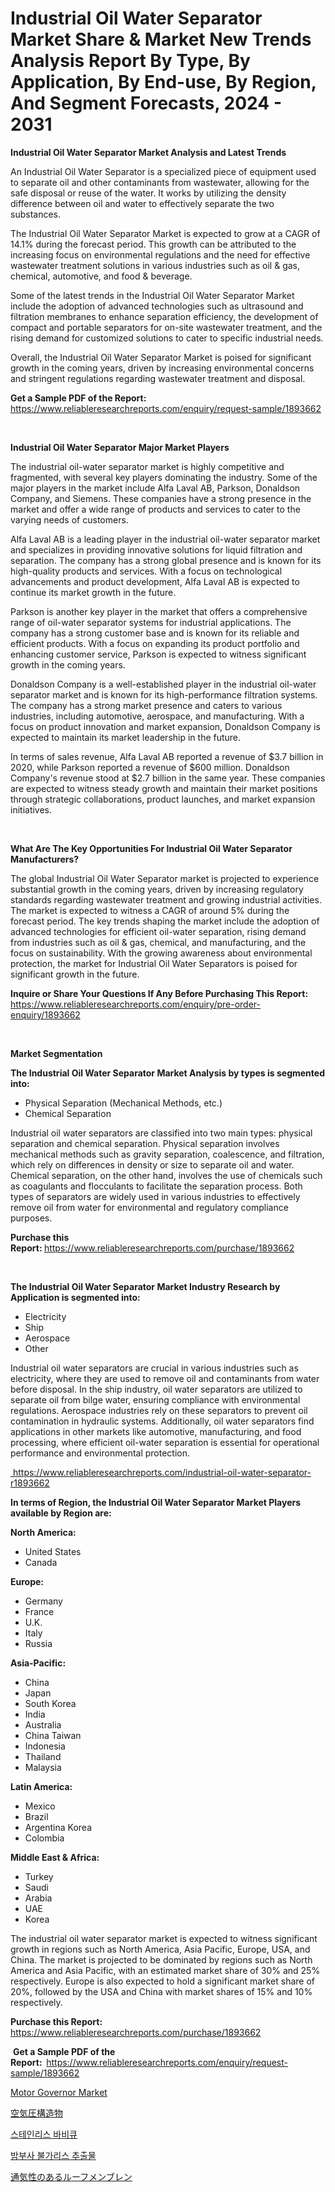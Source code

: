 <p><h1>Industrial Oil Water Separator Market Share & Market New Trends Analysis Report By Type, By Application, By End-use, By Region, And Segment Forecasts, 2024 - 2031</h1></p><p><strong>Industrial Oil Water Separator Market Analysis and Latest Trends</strong></p>
<p><p>An Industrial Oil Water Separator is a specialized piece of equipment used to separate oil and other contaminants from wastewater, allowing for the safe disposal or reuse of the water. It works by utilizing the density difference between oil and water to effectively separate the two substances.</p><p>The Industrial Oil Water Separator Market is expected to grow at a CAGR of 14.1% during the forecast period. This growth can be attributed to the increasing focus on environmental regulations and the need for effective wastewater treatment solutions in various industries such as oil & gas, chemical, automotive, and food & beverage.</p><p>Some of the latest trends in the Industrial Oil Water Separator Market include the adoption of advanced technologies such as ultrasound and filtration membranes to enhance separation efficiency, the development of compact and portable separators for on-site wastewater treatment, and the rising demand for customized solutions to cater to specific industrial needs.</p><p>Overall, the Industrial Oil Water Separator Market is poised for significant growth in the coming years, driven by increasing environmental concerns and stringent regulations regarding wastewater treatment and disposal.</p></p>
<p><strong>Get a Sample PDF of the Report:&nbsp;</strong> <a href="https://www.reliableresearchreports.com/enquiry/request-sample/1893662">https://www.reliableresearchreports.com/enquiry/request-sample/1893662</a></p>
<p>&nbsp;</p>
<p><strong>Industrial Oil Water Separator Major Market Players</strong></p>
<p><p>The industrial oil-water separator market is highly competitive and fragmented, with several key players dominating the industry. Some of the major players in the market include Alfa Laval AB, Parkson, Donaldson Company, and Siemens. These companies have a strong presence in the market and offer a wide range of products and services to cater to the varying needs of customers.</p><p>Alfa Laval AB is a leading player in the industrial oil-water separator market and specializes in providing innovative solutions for liquid filtration and separation. The company has a strong global presence and is known for its high-quality products and services. With a focus on technological advancements and product development, Alfa Laval AB is expected to continue its market growth in the future.</p><p>Parkson is another key player in the market that offers a comprehensive range of oil-water separator systems for industrial applications. The company has a strong customer base and is known for its reliable and efficient products. With a focus on expanding its product portfolio and enhancing customer service, Parkson is expected to witness significant growth in the coming years.</p><p>Donaldson Company is a well-established player in the industrial oil-water separator market and is known for its high-performance filtration systems. The company has a strong market presence and caters to various industries, including automotive, aerospace, and manufacturing. With a focus on product innovation and market expansion, Donaldson Company is expected to maintain its market leadership in the future.</p><p>In terms of sales revenue, Alfa Laval AB reported a revenue of $3.7 billion in 2020, while Parkson reported a revenue of $600 million. Donaldson Company's revenue stood at $2.7 billion in the same year. These companies are expected to witness steady growth and maintain their market positions through strategic collaborations, product launches, and market expansion initiatives.</p></p>
<p>&nbsp;</p>
<p><strong>What Are The Key Opportunities For Industrial Oil Water Separator Manufacturers?</strong></p>
<p><p>The global Industrial Oil Water Separator market is projected to experience substantial growth in the coming years, driven by increasing regulatory standards regarding wastewater treatment and growing industrial activities. The market is expected to witness a CAGR of around 5% during the forecast period. The key trends shaping the market include the adoption of advanced technologies for efficient oil-water separation, rising demand from industries such as oil & gas, chemical, and manufacturing, and the focus on sustainability. With the growing awareness about environmental protection, the market for Industrial Oil Water Separators is poised for significant growth in the future.</p></p>
<p><strong>Inquire or Share Your Questions If Any Before Purchasing This Report:</strong> <a href="https://www.reliableresearchreports.com/enquiry/pre-order-enquiry/1893662">https://www.reliableresearchreports.com/enquiry/pre-order-enquiry/1893662</a></p>
<p>&nbsp;</p>
<p><strong>Market Segmentation</strong></p>
<p><strong>The Industrial Oil Water Separator Market Analysis by types is segmented into:</strong></p>
<p><ul><li>Physical Separation (Mechanical Methods, etc.)</li><li>Chemical Separation</li></ul></p>
<p><p>Industrial oil water separators are classified into two main types: physical separation and chemical separation. Physical separation involves mechanical methods such as gravity separation, coalescence, and filtration, which rely on differences in density or size to separate oil and water. Chemical separation, on the other hand, involves the use of chemicals such as coagulants and flocculants to facilitate the separation process. Both types of separators are widely used in various industries to effectively remove oil from water for environmental and regulatory compliance purposes.</p></p>
<p><strong>Purchase this Report:&nbsp;</strong><a href="https://www.reliableresearchreports.com/purchase/1893662">https://www.reliableresearchreports.com/purchase/1893662</a></p>
<p>&nbsp;</p>
<p><strong>The Industrial Oil Water Separator Market Industry Research by Application is segmented into:</strong></p>
<p><ul><li>Electricity</li><li>Ship</li><li>Aerospace</li><li>Other</li></ul></p>
<p><p>Industrial oil water separators are crucial in various industries such as electricity, where they are used to remove oil and contaminants from water before disposal. In the ship industry, oil water separators are utilized to separate oil from bilge water, ensuring compliance with environmental regulations. Aerospace industries rely on these separators to prevent oil contamination in hydraulic systems. Additionally, oil water separators find applications in other markets like automotive, manufacturing, and food processing, where efficient oil-water separation is essential for operational performance and environmental protection.</p></p>
<p><a href="https://www.reliableresearchreports.com/industrial-oil-water-separator-r1893662">&nbsp;https://www.reliableresearchreports.com/industrial-oil-water-separator-r1893662</a></p>
<p><strong>In terms of Region, the Industrial Oil Water Separator Market Players available by Region are:</strong></p>
<p>
    <p> <strong> North America: </strong>
        <ul>
            <li>United States</li>
            <li>Canada</li>
        </ul>
        </p> 
    <p> <strong> Europe: </strong>
        <ul>
            <li>Germany</li>
            <li>France</li>
            <li>U.K.</li>
            <li>Italy</li>
            <li>Russia</li>
        </ul>
        </p> 
    <p> <strong> Asia-Pacific: </strong>
        <ul>
            <li>China</li>
            <li>Japan</li>
            <li>South Korea</li>
            <li>India</li>
            <li>Australia</li>
            <li>China Taiwan</li>
            <li>Indonesia</li>
            <li>Thailand</li>
            <li>Malaysia</li>
        </ul>
        </p> 
    <p> <strong> Latin America: </strong>
        <ul>
            <li>Mexico</li>
            <li>Brazil</li>
            <li>Argentina Korea</li>
            <li>Colombia</li>
        </ul>
        </p> 
    <p> <strong> Middle East & Africa: </strong>
        <ul>
            <li>Turkey</li>
            <li>Saudi</li>
            <li>Arabia</li>
            <li>UAE</li>
            <li>Korea</li>
        </ul>
    </p>
    </p>
<p><p>The industrial oil water separator market is expected to witness significant growth in regions such as North America, Asia Pacific, Europe, USA, and China. The market is projected to be dominated by regions such as North America and Asia Pacific, with an estimated market share of 30% and 25% respectively. Europe is also expected to hold a significant market share of 20%, followed by the USA and China with market shares of 15% and 10% respectively.</p></p>
<p><strong>Purchase this Report: </strong><a href="https://www.reliableresearchreports.com/purchase/1893662">https://www.reliableresearchreports.com/purchase/1893662</a></p>
<p>&nbsp;<strong>Get a Sample PDF of the Report:&nbsp;&nbsp;</strong><a href="https://www.reliableresearchreports.com/enquiry/request-sample/1893662">https://www.reliableresearchreports.com/enquiry/request-sample/1893662</a></p>
<p><strong></strong></p>
<p><p><a href="https://github.com/okotobwrhuteie/Market-Research-Report-List-2/blob/main/motor-governor-market.md">Motor Governor Market</a></p><p><a href="https://github.com/oqoeusbvpadwjs08/Market-Research-Report-List-1/blob/main/635122137532.md">空気圧構造物</a></p><p><a href="https://medium.com/@domingowolf2022/%EC%8A%A4%ED%85%8C%EC%9D%B8%EB%A6%AC%EC%8A%A4-%EC%8A%A4%ED%8B%B8-%EB%B0%94%EB%B9%84%ED%81%90-%EC%8B%9C%EC%9E%A5-%EA%B7%9C%EB%AA%A8-%EB%B0%8F-%EC%8B%9C%EC%9E%A5-%EB%8F%99%ED%96%A5-%EC%A0%84%EC%B2%B4-%EC%82%B0%EC%97%85-%EA%B0%9C%EC%9A%94-2024-2031-884dcac7e89d">스테인리스 바비큐</a></p><p><a href="https://medium.com/@monaboyer1926/%EB%8C%80%EB%82%98%EB%AC%B4-vulgaris-%EC%B6%94%EC%B6%9C%EB%AC%BC-%EC%8B%9C%EC%9E%A5-%EA%B7%9C%EB%AA%A8-cagr-%ED%8A%B8%EB%A0%8C%EB%93%9C-2024-2030-ba6467a7c138">밤부사 불가리스 추출물</a></p><p><a href="https://github.com/AaronVargas43/Market-Research-Report-List-1/blob/main/144547537533.md">通気性のあるルーフメンブレン</a></p></p>